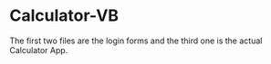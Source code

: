 # Calculator-VB

The first two files are the login forms and the third one is the actual Calculator App.
